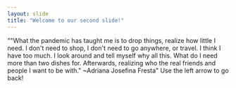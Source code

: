 ```yaml
---
layout: slide
title: "Welcome to our second slide!"
---
```

""What the pandemic has taught me is to drop things, realize how little I need. I don't need to shop, I don't need to go anywhere, or travel. I think I have too much. I look around and tell myself why all this. What do I need more than two dishes for. Afterwards, realizing who the real friends and people I want to be with." ~Adriana Josefina Fresta"
Use the left arrow to go back!

